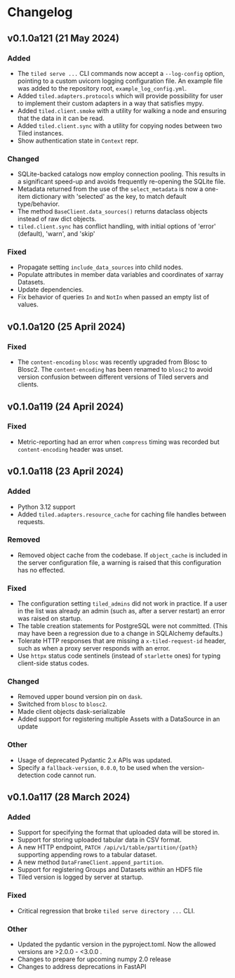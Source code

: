 <!-- Add the recent changes in the code under the relevant category.
Write the date in place of the "Unreleased" in the case a new version is released. -->

# Changelog

## v0.1.0a121 (21 May 2024)

### Added

- The `tiled serve ...` CLI commands now accept a `--log-config` option,
  pointing to a custom uvicorn logging configuration file. An example
  file was added to the repository root, `example_log_config.yml`.
- Added `tiled.adapters.protocols` which will provide possibility for user to
  implement their custom adapters in a way that satisfies mypy.
- Added `tiled.client.smoke` with a utility for walking a node and ensuring
  that the data in it can be read.
- Added `tiled.client.sync` with a utility for copying nodes between two
  Tiled instances.
- Show authentication state in `Context` repr.

### Changed

- SQLite-backed catalogs now employ connection pooling. This results in a
  significant speed-up and avoids frequently re-opening the SQLite file.
- Metadata returned from the use of the `select_metadata` is now a one-item
  dictionary with 'selected' as the key, to match default type/behavior.
- The method `BaseClient.data_sources()` returns dataclass objects instead of
  raw dict objects.
- `tiled.client.sync` has conflict handling, with initial options of 'error'
  (default), 'warn', and 'skip'

### Fixed

- Propagate setting `include_data_sources` into child nodes.
- Populate attributes in member data variables and coordinates of xarray Datasets.
- Update dependencies.
- Fix behavior of queries `In` and `NotIn` when passed an empty list of values.

## v0.1.0a120 (25 April 2024)

### Fixed

- The `content-encoding` `blosc` was recently upgraded from Blosc to Blosc2.
  The `content-encoding` has been renamed to `blosc2` to avoid version
  confusion between different versions of Tiled servers and clients.

## v0.1.0a119 (24 April 2024)

### Fixed

- Metric-reporting had an error when `compress` timing was recorded but
  `content-encoding` header was unset.

## v0.1.0a118 (23 April 2024)

### Added

- Python 3.12 support
- Added `tiled.adapters.resource_cache` for caching file handles between
  requests.

### Removed

- Removed object cache from the codebase. If `object_cache` is included in
  the server configuration file, a warning is raised that this configuration
  has no effected.

### Fixed

- The configuration setting `tiled_admins` did not work in practice. If a user
  in the list was already an admin (such as, after a server restart) an error
  was raised on startup.
- The table creation statements for PostgreSQL were not committed. (This may
  have been a regression due to a change in SQLAlchemy defaults.)
- Tolerate HTTP responses that are missing a `x-tiled-request-id` header, such
  as when a proxy server responds with an error.
- Use `httpx` status code sentinels (instead of `starlette` ones) for typing
  client-side status codes.

### Changed

- Removed upper bound version pin on `dask`.
- Switched from `blosc` to `blosc2`.
- Made client objects dask-serializable
- Added support for registering multiple Assets with a DataSource in an update


### Other

- Usage of deprecated Pydantic 2.x APIs was updated.
- Specify a `fallback-version`, `0.0.0`, to be used when the version-detection
  code cannot run.

## v0.1.0a117 (28 March 2024)

### Added

- Support for specifying the format that uploaded data will be stored in.
- Support for storing uploaded tabular data in CSV format.
- A new HTTP endpoint, `PATCH /api/v1/table/partition/{path}`
  supporting appending rows to a tabular dataset.
- A new method `DataFrameClient.append_partition`.
- Support for registering Groups and Datasets _within_ an HDF5 file
- Tiled version is logged by server at startup.

### Fixed

- Critical regression that broke `tiled serve directory ...` CLI.

### Other

 - Updated the pydantic version in the pyproject.toml. Now the allowed versions are >2.0.0 - <3.0.0 .
 - Changes to prepare for upcoming numpy 2.0 release
 - Changes to address deprecations in FastAPI
